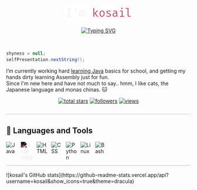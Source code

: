 <p align="center">
  <a href="https://github.com/kosail">
    <img src="https://github.com/kosail/kosail/blob/main/src/newName.png" alt="kosail" /></a>
</p>
<p align="center">
  <a href="https://git.io/typing-svg"><img src="https://readme-typing-svg.demolab.com?font=Fira+Code&pause=1000&color=C74C71&center=true&vCenter=true&width=435&lines=a+computer+science+student." alt="Typing SVG" /></a>
</p>
<br>

```java
shyness = null;
selfPresentation.nextString();
```
I’m currently working hard [learning Java](https://github.com/kosail/Learning-Java) basics for school, and getting my hands dirty learning Assembly just for fun. <br>
Since I'm new here and have not much to say.. hmm, I like cats, the Japanese language and monas chinas. 🐱

<!-- Social badges section -->
<!-- Badges with custom icons - https://github.com/DenverCoder1/custom-icon-badges -->
<!-- View counter - https://github.com/DenverCoder1/Simple-View-Counter -->
<p align="center">
  <a href="https://github.com/DenverCoder1?tab=repositories&sort=stargazers">
    <img alt="total stars" title="Total stars on GitHub" src="https://custom-icon-badges.demolab.com/github/stars/kosail?color=e1ad0e&style=for-the-badge&labelColor=c79600&logo=star"/></a>
  <a href="https://github.com/DenverCoder1?tab=followers">
    <img alt="followers" title="Follow me on Github" src="https://custom-icon-badges.demolab.com/github/followers/kosail?color=55960c&labelColor=488207&style=for-the-badge&logo=person-add&label=Follow&logoColor=white"/></a>
  <a href="https://github.com/DenverCoder1/Simple-View-Counter">
    <img alt="views" title="GitHub profile views" src="https://freshidea.com/jonah/app/DenverCoder1-profile-views"/></a>
</p>
<!-- End of Social badges section -->

<p align="center">
  <a href="https://github.com/kosail">
    <img src="https://github.com/kosail/kosail/blob/main/src/divider.png" alt="kosail" style="height: 1px; width: 100%;"/></a>
</p>

## 🧰 Languages and Tools

<img align="left" alt="Java" width="30px" style="padding-right:10px;" src="https://cdn.jsdelivr.net/gh/devicons/devicon/icons/java/java-original.svg"/>
<img align="left" alt="Assembly" width="33px" style="padding-right:10px; filter: invert(1);" src="https://user-images.githubusercontent.com/103866722/194773833-8571f323-4fa8-4036-a51c-57b9d29c683b.svg" />
<img align="left" alt="HTML" width="30px" style="padding-right:10px;" src="https://cdn.jsdelivr.net/gh/devicons/devicon/icons/html5/html5-plain.svg" />
<img align="left" alt="CSS" width="30px" style="padding-right:10px;" src="https://cdn.jsdelivr.net/gh/devicons/devicon/icons/css3/css3-plain.svg" />
<img align="left" alt="Python" width="30px" style="padding-right:10px;" src="https://cdn.jsdelivr.net/gh/devicons/devicon/icons/python/python-plain.svg" />
<img align="left" alt="Linux" width="30px" style="padding-right:10px;" src="https://cdn.jsdelivr.net/gh/devicons/devicon/icons/linux/linux-original.svg" />
<img align="left" alt="Bash" width="30px" style="padding-right:10px;" src="https://cdn.jsdelivr.net/gh/devicons/devicon/icons/bash/bash-original.svg" />
<br><br>

<p align="center">
  <a href="https://github.com/kosail">
    <img src="https://github.com/kosail/kosail/blob/main/src/divider.png" alt="kosail" style="height: 1px; width: 100%;"/></a>
</p>
![kosail's GitHub stats](https://github-readme-stats.vercel.app/api?username=kosail&show_icons=true&theme=dracula)
